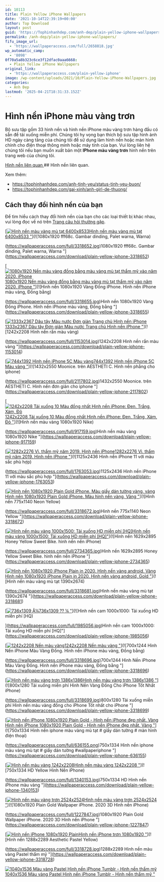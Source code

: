 ```yaml
---
id: 10113
title: Plain Yellow iPhone Wallpapers
date: '2021-10-14T22:39:19+00:00'
author: Top Download
layout: post
guid: 'https://Tophinhanhdep.com/anh-dep/plain-yellow-iphone-wallpapers/'
permalink: /anh-dep/plain-yellow-iphone-wallpapers/
fifu_image_url:
  - 'https://wallpaperaccess.com/full/2658818.jpg'
wp_automatic_camp:
  - '8098'
0f70a5a8b323c6ce3f12dfac0aaa6668:
  - Plain Yellow iPhone Wallpapers
original_link:
  - 'https://wallpaperaccess.com/plain-yellow-iphone'
image: /wp-content/uploads/2021/10/Plain-Yellow-iPhone-Wallpapers.jpg
categories:
  - Ảnh Đẹp
lastmod: '2025-04-21T18:31:33.152Z'
---
```

# Hình nền iPhone màu vàng trơn

Bộ sưu tập gồm 33 hình nền và hình nền iPhone màu vàng trơn hàng đầu có sẵn để tải xuống miễn phí. Chúng tôi hy vọng bạn thích bộ sưu tập hình ảnh HD ngày càng tăng của chúng tôi để sử dụng làm hình nền hoặc màn hình chính cho điện thoại thông minh hoặc máy tính của bạn. Vui lòng liên hệ chúng tôi nếu bạn muốn xuất bản một **IPhone màu vàng trơn** hình nền trên trang web của chúng tôi.

[Hình nền liên quan ](#related) ## Hình nền liên quan.

   
 Xem thêm:

   
- <https://tophinhanhdep.com/anh-tinh-yeu/status-tinh-yeu-buon/>
- <https://tophinhanhdep.com/gai-xinh/anh-girl-de-thuong/>

## Cách thay đổi hình nền của bạn

Để tìm hiểu cách thay đổi hình nền của bạn cho các loại thiết bị khác nhau, vui lòng đọc về nó trên [Trang câu hỏi thường gặp](https://tophinhanhdep.com/faq/).

  
[[![Hình nền màu vàng mù tạt 6400x8533](https://wallpaperaccess.com/full/2658818.jpg)Hình nền màu vàng mù tạt 6400x8533 "](https://wallpaperaccess.com/download/plain-yellow-iphone-2658818)](![1080x1920 fff68c.  Gambar dinding, Palet warna, Warna)

(https://wallpaperaccess.com/full/3318652.jpg)1080x1920 fff68c. Gambar dinding, Palet warna, Warna "](https://wallpaperaccess.com/download/plain-yellow-iphone-3318652)

[[![1080x1920 Nền màu vàng đồng bằng màu vàng mù tạt thẩm mỹ vào năm 2020. iPhone](https://wallpaperaccess.com/full/3318653.jpg)1080x1920 Nền màu vàng đồng bằng màu vàng mù tạt thẩm mỹ vào năm 2020. iPhone "](https://wallpaperaccess.com/download/plain-yellow-iphone-3318653)](![Hình nền 1080x1920 Vàng Đồng iPhone.  Hình nền iPhone màu vàng, Đồng bằng)

(https://wallpaperaccess.com/full/3318655.jpg)Hình nền 1080x1920 Vàng Đồng iPhone. Hình nền iPhone màu vàng, Đồng bằng "](https://wallpaperaccess.com/download/plain-yellow-iphone-3318655)

[[![1333x2367 Dâu tây Màu nước Đơn giản Trang chủ Hình nền iPhone](https://wallpaperaccess.com/full/3318657.jpg)1333x2367 Dâu tây Đơn giản Màu nước Trang chủ Hình nền iPhone "](https://wallpaperaccess.com/download/plain-yellow-iphone-3318657)](![1242x2208 Hình nền rắn màu vàng)

(https://wallpaperaccess.com/full/1153014.jpg)1242x2208 Hình nền rắn màu vàng "](https://wallpaperaccess.com/download/plain-yellow-iphone-1153014)

[[![744x1392 Hình nền iPhone 5C Màu vàng](https://wallpaperaccess.com/full/1845666.png)744x1392 Hình nền iPhone 5C Màu vàng "](https://wallpaperaccess.com/download/plain-yellow-iphone-1845666)](![1432x2550 Moonice.  trên AESTHETI C. Hình nền phẳng cho iphone)

(https://wallpaperaccess.com/full/2117802.jpg)1432x2550 Moonice. trên AESTHETI C. Hình nền đơn giản cho iphone "](https://wallpaperaccess.com/download/plain-yellow-iphone-2117802)

[[![1242x2208 Tải xuống 10 Màu đồng nhất Hình nền iPhone: Đen, Trắng, Xám, Đỏ](https://wallpaperaccess.com/full/1801757.jpg)1242x2208 Tải xuống 10 Màu đồng nhất Hình nền iPhone: Đen, Trắng, Xám, Đỏ "](https://wallpaperaccess.com/download/plain-yellow-iphone-1801757)](![Hình nền màu vàng 1080x1920 Nike)

(https://wallpaperaccess.com/full/917159.jpg)Hình nền màu vàng 1080x1920 Nike "](https://wallpaperaccess.com/download/plain-yellow-iphone-917159)

[[![1282x2276 Vì.  thẩm mỹ năm 2019. Hình nền iPhone](https://wallpaperaccess.com/full/917582.jpg)1282x2276 Vì. thẩm mỹ năm 2019. Hình nền iPhone "](https://wallpaperaccess.com/download/plain-yellow-iphone-917582)](![1125x2436 Hình nền iPhone 11 với màu sắc phù hợp)

(https://wallpaperaccess.com/full/1763053.jpg)1125x2436 Hình nền iPhone 11 với màu sắc phù hợp "](https://wallpaperaccess.com/download/plain-yellow-iphone-1763053)

[[![Hình nền 1080x1920 Plain Gold iPhone.  Màu giấy dán tường vàng, vàng](https://wallpaperaccess.com/full/2150695.jpg)Hình nền 1080x1920 Plain Gold iPhone. Màu hình nền vàng, Vàng "](https://wallpaperaccess.com/download/plain-yellow-iphone-2150695)](![Hình nền 775x1140 Neon Yellow)

(https://wallpaperaccess.com/full/3318672.jpg)Hình nền 775x1140 Neon Yellow "](https://wallpaperaccess.com/download/plain-yellow-iphone-3318672)

[[![Hình nền màu vàng 1000x1500: Tải xuống HD miễn phí [HQ]](https://wallpaperaccess.com/full/1305724.jpg)Hình nền màu vàng 1000x1500: Tải xuống HD miễn phí \[HQ\]"](https://wallpaperaccess.com/download/plain-yellow-iphone-1305724)](![Hình nền 1629x2895 Honey Yellow Sweet Bike.  hình nền nền iPhone)

(https://wallpaperaccess.com/full/2734365.jpg)Hình nền 1629x2895 Honey Yellow Sweet Bike. hình nền nền iPhone "](https://wallpaperaccess.com/download/plain-yellow-iphone-2734365)

[[![Hình nền 1080x1920 iPhone Plain in 2020. Hình nền vàng android, Vàng](https://wallpaperaccess.com/full/3139214.jpg)Hình nền 1080x1920 iPhone Plain in 2020. Hình nền vàng android, Gold "](https://wallpaperaccess.com/download/plain-yellow-iphone-3139214)](![Hình nền màu vàng mù tạt 1390x2674)

(https://wallpaperaccess.com/full/3318681.jpg)Hình nền màu vàng mù tạt 1390x2674 "](https://wallpaperaccess.com/download/plain-yellow-iphone-3318681)

[[![736x1309 Â¼](https://wallpaperaccess.com/full/3318682.jpg)736x1309 ?? ¼ "](https://wallpaperaccess.com/download/plain-yellow-iphone-3318682)](![Hình nền cam 1000x1000: Tải xuống HD miễn phí [HQ)

](https://wallpaperaccess.com/full/1985056.jpg)Hình nền cam 1000x1000: Tải xuống HD miễn phí \[HQ\]"](https://wallpaperaccess.com/download/plain-yellow-iphone-1985056)

[[![1242x2208 Nền màu vàng](https://wallpaperaccess.com/full/2794441.jpg)1242x2208 Nền màu vàng "](https://wallpaperaccess.com/download/plain-yellow-iphone-2794441)](![700x1244 Hình Nền iPhone Màu Vàng Đồng.  Hình nền iPhone màu vàng, Đồng bằng)

(https://wallpaperaccess.com/full/3318696.jpg)700x1244 Hình Nền iPhone Màu Vàng Đồng. Hình nền iPhone màu vàng, Đồng bằng "](https://wallpaperaccess.com/download/plain-yellow-iphone-3318696)

[[![Hình nền màu vàng trơn 1386x1386](https://wallpaperaccess.com/full/2982134.jpg)Hình nền màu vàng trơn 1386x1386 "](https://wallpaperaccess.com/download/plain-yellow-iphone-2982134)](![800x1280 Tải xuống miễn phí Hình Nền Vàng Đồng Cho iPhone Tốt Nhất iPhone)

(https://wallpaperaccess.com/full/3318699.jpg)800x1280 Tải xuống miễn phí Hình nền màu vàng đồng cho iPhone Tốt nhất cho iPhone "](https://wallpaperaccess.com/download/plain-yellow-iphone-3318699)

[[![Hình nền iPhone 1080x1920 Plain Gold - Hình nền iPhone đẹp nhất.  Vàng](https://wallpaperaccess.com/full/3318705.jpg)Hình nền iPhone 1080x1920 Plain Gold - Hình nền iPhone đẹp nhất. Vàng "](https://wallpaperaccess.com/download/plain-yellow-iphone-3318705)](![750x1334 Hình nền iphone màu vàng mù tạt # giấy dán tường # màn hình điện thoại)

(https://wallpaperaccess.com/full/636155.png)750x1334 Hình nền iphone màu vàng mù tạt # giấy dán tường #wallpaperiphone "](https://wallpaperaccess.com/download/plain-yellow-iphone-636155)

[[![Hình nền màu vàng 1242x2208](https://wallpaperaccess.com/full/2982118.jpg)Hình nền màu vàng 1242x2208 "](https://wallpaperaccess.com/download/plain-yellow-iphone-2982118)](![750x1334 HD Yellow Hình Nền iPhone)

(https://wallpaperaccess.com/full/1340153.jpg)750x1334 HD Hình nền iPhone màu vàng "](https://wallpaperaccess.com/download/plain-yellow-iphone-1340153)

[[![Hình nền màu vàng trơn 2524x2524](https://wallpaperaccess.com/full/3318712.jpg)Hình nền màu vàng trơn 2524x2524 "](https://wallpaperaccess.com/download/plain-yellow-iphone-3318712)](![1080x1920 Plain Gold Wallpaper iPhone.  2020 3D Hình nền iPhone)

(https://wallpaperaccess.com/full/1227847.jpg)1080x1920 Plain Gold Wallpaper iPhone. 2020 3D Hình nền iPhone "](https://wallpaperaccess.com/download/plain-yellow-iphone-1227847)

[[![Hình nền iPhone 1080x1920 Plain](https://wallpaperaccess.com/full/3318715.jpg)Hình nền iPhone trơn 1080x1920 "](https://wallpaperaccess.com/download/plain-yellow-iphone-3318715)](![Hình nền 1288x2289 Aesthetic Pastel Yellow)

(https://wallpaperaccess.com/full/3318728.jpg)1288x2289 Hình nền màu vàng Pastel thẩm mỹ "](https://wallpaperaccess.com/download/plain-yellow-iphone-3318728)

[![1040x1536 Màu vàng Pastel Hình nền iPhone Tumblr - Hình nền thẩm mỹ](https://wallpaperaccess.com/full/1102119.jpg)1040x1536 Màu vàng Pastel Hình nền iPhone Tumblr - Hình nền thẩm mỹ "](https://wallpaperaccess.com/download/plain-yellow-iphone-1102119)
